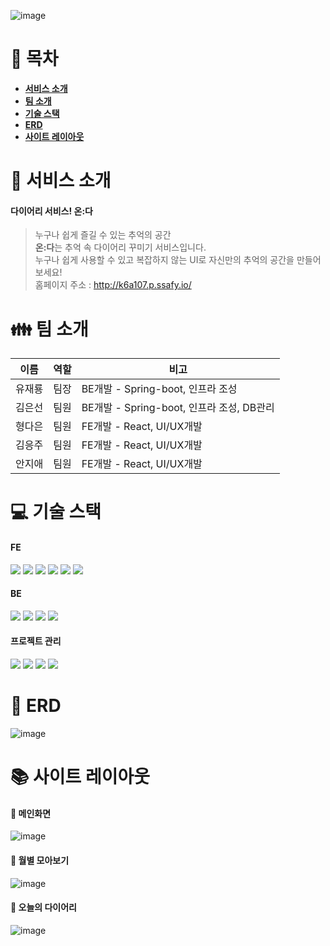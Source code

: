 ![image](/uploads/37e7a9eea112366fe637195e972f16f5/image.png)

# :bookmark: 목차

- [**서비스 소개**](#pushpin-서비스-소개)
- [**팀 소개**](#family-팀-소개)
- [**기술 스택**](#computer-기술-스택)
- [**ERD**](#bookmark_tabs-ERD)
- [**사이트 레이아웃**](#books-사이트-레이아웃)


# :pushpin: 서비스 소개
#### 다이어리 서비스! 온:다
> 누구나 쉽게 즐길 수 있는 추억의 공간<br/>
> **온:다**는 추억 속 다이어리 꾸미기 서비스입니다.<br/>
> 누구나 쉽게 사용할 수 있고 복잡하지 않는 UI로 자신만의 추억의 공간을 만들어보세요! <br/>
> 홈페이지 주소 : http://k6a107.p.ssafy.io/


# :family: 팀 소개
|이름|역할|비고|
|------|----|-------|
|유재룡|팀장|BE개발 - Spring-boot, 인프라 조성|
|김은선|팀원|BE개발 - Spring-boot, 인프라 조성, DB관리|
|형다은|팀원|FE개발 - React, UI/UX개발|
|김응주|팀원|FE개발 - React, UI/UX개발|
|안지애|팀원|FE개발 - React, UI/UX개발|

# :computer: 기술 스택

#### FE
<img src="https://img.shields.io/badge/html5-E34F26?style=for-the-badge&logo=html5&logoColor=white">
<img src="https://img.shields.io/badge/javascript-F7DF1E?style=for-the-badge&logo=javascript&logoColor=white"> 
<img src="https://img.shields.io/badge/ts-3178c6?style=for-the-badge&logo=ts-node&logoColor=white">
<img src="https://img.shields.io/badge/Next.js-0094f5?style=for-the-badge&logo=Next.js&logoColor=white">
<img src="https://img.shields.io/badge/redux-764ABC?style=for-the-badge&logo=redux&logoColor=black">
<img src="https://img.shields.io/badge/scss-CC6699?style=for-the-badge&logo=sass&logoColor=white">


#### BE
<img src="https://img.shields.io/badge/java-007396?style=for-the-badge&logo=java&logoColor=white"> 
<img src="https://img.shields.io/badge/springboot-6DB33F?style=for-the-badge&logo=springboot&logoColor=white"> 
<img src="https://img.shields.io/badge/mysql-4479A1?style=for-the-badge&logo=mysql&logoColor=white"> 
<img src="https://img.shields.io/badge/AWS-232F3E?style=for-the-badge&logo=AmazonAWS&logoColor=white">

#### 프로젝트 관리
<img src="https://img.shields.io/badge/github-181717?style=for-the-badge&logo=github&logoColor=white">
<img src="https://img.shields.io/badge/git-F05032?style=for-the-badge&logo=git&logoColor=white">
<img src="https://img.shields.io/badge/jira-0052CC?style=for-the-badge&logo=jira&logoColor=white">
<img src="https://img.shields.io/badge/Notion-000000?style=for-the-badge&logo=notion&logoColor=white">


# :bookmark_tabs: ERD
![image](/uploads/4f4ac65309bcc96a2abcbff42ac49c01/image.png)

# :books: 사이트 레이아웃
#### :book: 메인화면
![image](/uploads/d8cf03e45696339747fb4a8f4e31e943/image.png)
#### :book: 월별 모아보기
![image](/uploads/c639405a4d31b8d60fbc3dc0c5b84e83/image.png)
#### :book: 오늘의 다이어리
![image](/uploads/788b6d011277465ac53a8074fcac95b5/image.png)
